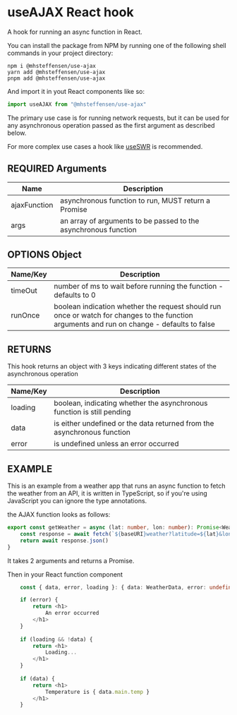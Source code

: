 # useAJAX React hook
A hook for running an async function in React.

You can install the package from NPM by running one of the following shell commands in your project directory:
```shell
npm i @mhsteffensen/use-ajax
yarn add @mhsteffensen/use-ajax
pnpm add @mhsteffensen/use-ajax
```

And import it in yout React components like so:
```typescript
import useAJAX from "@mhsteffensen/use-ajax"
```

The primary use case is for running network requests, but it can be used for any asynchronous operation passed as the first argument as described below.

For more complex use cases a hook like [useSWR](https://github.com/vercel/swr) is recommended.

## REQUIRED Arguments

Name | Description
--- | ---
ajaxFunction | asynchronous function to run, MUST return a Promise
args | an array of arguments to be passed to the asynchronous function

## OPTIONS Object

Name/Key | Description
--- | ---
timeOut | number of ms to wait before running the function - defaults to 0
runOnce | boolean indication whether the request should run once or watch for changes to the function arguments and run on change - defaults to false

## RETURNS
This hook returns an object with 3 keys indicating different states of the asynchronous operation

Name/Key | Description
--- | ---
loading | boolean, indicating whether the asynchronous function is still pending
data | is either undefined or the data returned from the asynchronous function
error | is undefined unless an error occurred


## EXAMPLE
This is an example from a weather app that runs an async function to fetch the weather from an API, it is written in TypeScript, so if you're using JavaScript you can ignore the type annotations.

the AJAX function looks as follows:
```typescript
export const getWeather = async (lat: number, lon: number): Promise<WeatherData> => {
    const response = await fetch(`${baseURI}weather?latitude=${lat}&longitude=${lon}`)
    return await response.json()
}
```

It takes 2 arguments and returns a Promise.

Then in your React function component

```typescript
    const { data, error, loading }: { data: WeatherData, error: undefined | any, loading: boolean } = useAJAX(getWeather, [55, 12])

    if (error) {
        return <h1>
            An error occurred
        </h1>
    }
    
    if (loading && !data) {
        return <h1>
            Loading...
        </h1>
    }
    
    if (data) {
        return <h1>
            Temperature is { data.main.temp }
        </h1>
    }
```
